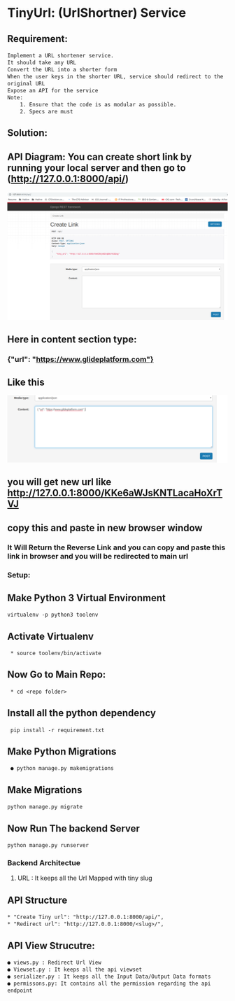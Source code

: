 # TinyUrl: (UrlShortner) Service


## Requirement:
    Implement a URL shortener service.
    It should take any URL
    Convert the URL into a shorter form
    When the user keys in the shorter URL, service should redirect to the original URL
    Expose an API for the service
    Note:
        1. Ensure that the code is as modular as possible.
        2. Specs are must



## Solution:

## API Diagram: You can create short link by running your local server  and then go to (http://127.0.0.1:8000/api/)

![alt text](tiny.png)

## Here in content section type:
   ###  {"url": "https://www.glideplatform.com"}

## Like this

![alt text](example.png)


## you will get new url  like http://127.0.0.1:8000/KKe6aWJsKNTLacaHoXrTVJ

## copy this and paste in new browser window

### It Will Return the Reverse Link and you can copy and paste this link in browser and you will be redirected to main url

### Setup:

## Make Python 3 Virtual Environment

    virtualenv -p python3 toolenv


## Activate Virtualenv

     * source toolenv/bin/activate



## Now Go to Main Repo:

     * cd <repo folder>

## Install all the python dependency

     pip install -r requirement.txt



## Make Python Migrations

     ● python manage.py makemigrations



## Make Migrations

    python manage.py migrate


## Now Run The backend Server

    python manage.py runserver



### Backend Architectue


1. URL : It keeps all the Url Mapped with tiny slug



## API Structure

    * "Create Tiny url": "http://127.0.0.1:8000/api/",
    * "Redirect url": "http://127.0.0.1:8000/<slug>/",

## API View Strucutre:
    ● views.py : Redirect Url View
    ● Viewset.py : It keeps all the api viewset
    ● serializer.py : It keeps all the Input Data/Output Data formats
    ● permissons.py: It contains all the permission regarding the api endpoint

